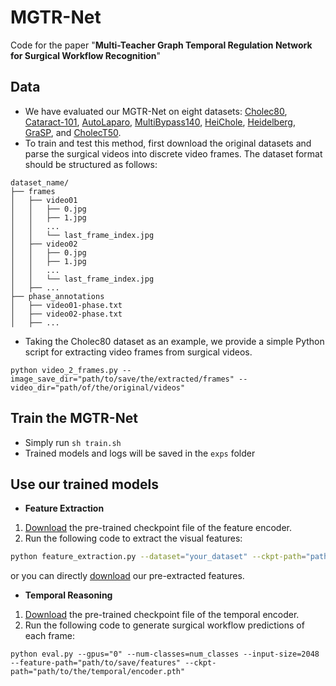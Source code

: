 # MGTR-Net
Code for the paper "**Multi-Teacher Graph Temporal Regulation Network for Surgical Workflow Recognition**"

## Data
- We have evaluated our MGTR-Net on eight datasets: [Cholec80](https://camma.unistra.fr/datasets/), [Cataract-101](https://ftp.itec.aau.at/datasets/ovid/cat-101/), [AutoLaparo](https://autolaparo.github.io), [MultiBypass140](https://github.com/CAMMA-public/MultiBypass140), [HeiChole](https://www.synapse.org/Synapse:syn18824884/wiki/591922), [Heidelberg](https://www.synapse.org/Synapse:syn21903917/wiki/601992), [GraSP](https://github.com/BCV-Uniandes/GraSP), and [CholecT50](https://github.com/CAMMA-public/cholect50). 
- To train and test this method, first download the original datasets and parse the surgical videos into discrete video frames. The dataset format should be structured as follows:
```
dataset_name/
├── frames
│   ├── video01
│   │   ├── 0.jpg
│   │   ├── 1.jpg
│   │   ...
│   │   └── last_frame_index.jpg
│   ├── video02
│   │   ├── 0.jpg
│   │   ├── 1.jpg
│   │   ...
│   │   └── last_frame_index.jpg
│   ├── ...
├── phase_annotations
│   ├── video01-phase.txt
│   ├── video02-phase.txt
│   ├── ...
```
- Taking the Cholec80 dataset as an example, we provide a simple Python script for extracting video frames from surgical videos.
```
python video_2_frames.py --image_save_dir="path/to/save/the/extracted/frames" --video_dir="path/of/the/original/videos"
```

## Train the MGTR-Net
- Simply run `sh train.sh`
- Trained models and logs will be saved in the `exps` folder

## Use our trained models

- **Feature Extraction**
1. [Download](https://drive.google.com/drive/folders/1Rg8B1soyGkr0-24zI0o6BowZIbNvBcTj?usp=share_link) the pre-trained checkpoint file of the feature encoder.
2. Run the following code to extract the visual features: 
```bash
python feature_extraction.py --dataset="your_dataset" --ckpt-path="path/to/the/feature/encoder.pth" --frame-dir="path/of/video/frames" --label-dir="path/of/labels" --feature-base="path/to/save/features"
```
or you can directly [download](https://drive.google.com/drive/folders/1TzmSUc2W_BBP5qB1NcP1Defc4C2XbfPl?usp=share_link) our pre-extracted features.

- **Temporal Reasoning**
1. [Download](https://drive.google.com/drive/folders/1Rg8B1soyGkr0-24zI0o6BowZIbNvBcTj?usp=share_link) the pre-trained checkpoint file of the temporal encoder.
2. Run the following code to generate surgical workflow predictions of each frame:
```
python eval.py --gpus="0" --num-classes=num_classes --input-size=2048 --feature-path="path/to/save/features" --ckpt-path="path/to/the/temporal/encoder.pth"
```